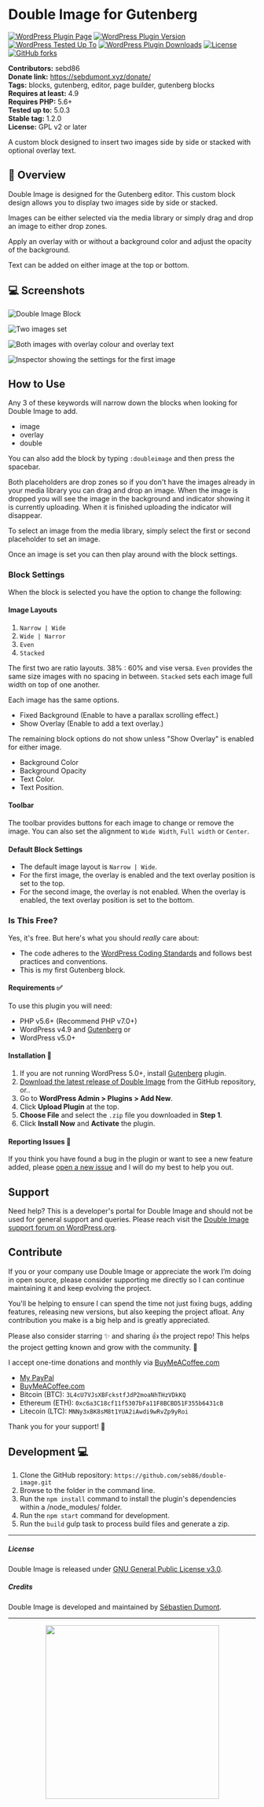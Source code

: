 # Double Image for Gutenberg

[![WordPress Plugin Page](https://img.shields.io/badge/WordPress-%E2%86%92-lightgrey.svg?style=flat-square)](https://wordpress.org/plugins/double-image/)
[![WordPress Plugin Version](https://img.shields.io/wordpress/plugin/v/double-image.svg?style=flat)](https://wordpress.org/plugins/double-image/)
[![WordPress Tested Up To](https://img.shields.io/wordpress/v/double-image.svg?style=flat)](https://wordpress.org/plugins/double-image/)
[![WordPress Plugin Downloads](https://img.shields.io/wordpress/plugin/dt/double-image.svg)](https://wordpress.org/plugins/double-image/)
[![License](https://img.shields.io/badge/license-GPL--3.0%2B-red.svg)](https://github.com/seb86/double-image/blob/master/license.txt)
[![GitHub forks](https://img.shields.io/github/forks/seb86/double-image.svg?style=flat)](https://github.com/seb86/double-image/network)

**Contributors:** sebd86  
**Donate link:** https://sebdumont.xyz/donate/  
**Tags:** blocks, gutenberg, editor, page builder, gutenberg blocks  
**Requires at least:** 4.9  
**Requires PHP:** 5.6+  
**Tested up to:** 5.0.3  
**Stable tag:** 1.2.0  
**License:** GPL v2 or later  

A custom block designed to insert two images side by side or stacked with optional overlay text.

## 🔔 Overview

Double Image is designed for the Gutenberg editor. This custom block design allows you to display two images side by side or stacked.

Images can be either selected via the media library or simply drag and drop an image to either drop zones.

Apply an overlay with or without a background color and adjust the opacity of the background.

Text can be added on either image at the top or bottom.

## 💻 Screenshots

![Double Image Block](https://raw.githubusercontent.com/seb86/double-image/master/.wordpress-org/assets/screenshot-1.png)

![Two images set](https://raw.githubusercontent.com/seb86/double-image/master/.wordpress-org/assets/screenshot-2.png)

![Both images with overlay colour and overlay text](https://raw.githubusercontent.com/seb86/double-image/master/.wordpress-org/assets/screenshot-3.png)

![Inspector showing the settings for the first image](https://raw.githubusercontent.com/seb86/double-image/master/.wordpress-org/assets/screenshot-4.png)


## How to Use

Any 3 of these keywords will narrow down the blocks when looking for Double Image to add.

* image
* overlay
* double

You can also add the block by typing `:doubleimage` and then press the spacebar.

Both placeholders are drop zones so if you don't have the images already in your media library you can drag and drop an image. When the image is dropped you will see the image in the background and indicator showing it is currently uploading. When it is finished uploading the indicator will disappear.

To select an image from the media library, simply select the first or second placeholder to set an image.

Once an image is set you can then play around with the block settings.


### Block Settings

When the block is selected you have the option to change the following:

#### Image Layouts
1. `Narrow | Wide`
2. `Wide | Narror`
3. `Even`
4. `Stacked`

The first two are ratio layouts. 38% : 60% and vise versa. `Even` provides the same size images with no spacing in between. `Stacked` sets each image full width on top of one another.

Each image has the same options.
* Fixed Background (Enable to have a parallax scrolling effect.)
* Show Overlay (Enable to add a text overlay.)

The remaining block options do not show unless "Show Overlay" is enabled for either image.

* Background Color
* Background Opacity
* Text Color.
* Text Position.


#### Toolbar
The toolbar provides buttons for each image to change or remove the image. You can also set the alignment to `Wide Width`, `Full width` or `Center`.


#### Default Block Settings
* The default image layout is `Narrow | Wide`.
* For the first image, the overlay is enabled and the text overlay position is set to the top.
* For the second image, the overlay is not enabled. When the overlay is enabled, the text overlay position is set to the bottom.


### Is This Free?

Yes, it's free. But here's what you should _really_ care about:

* The code adheres to the [WordPress Coding Standards](https://codex.wordpress.org/WordPress_Coding_Standards) and follows best practices and conventions.
* This is my first Gutenberg block.


#### Requirements ✅

To use this plugin you will need:

* PHP v5.6+ (Recommend PHP v7.0+)
* WordPress v4.9 and [Gutenberg](https://wordpress.org/plugins/gutenberg/) or
* WordPress v5.0+


#### Installation 💽

1. If you are not running WordPress 5.0+, install [Gutenberg](https://wordpress.org/plugins/gutenberg/) plugin.
2. [Download the latest release of Double Image](https://github.com/seb86/double-image/releases) from the GitHub repository, or..
3. Go to **WordPress Admin > Plugins > Add New**.
4. Click **Upload Plugin** at the top.
5. **Choose File** and select the `.zip` file you downloaded in **Step 1**.
6. Click **Install Now** and **Activate** the plugin.


#### Reporting Issues 📝

If you think you have found a bug in the plugin or want to see a new feature added, please [open a new issue](https://github.com/seb86/double-image/issues/new) and I will do my best to help you out.


## Support
Need help? This is a developer's portal for Double Image and should not be used for general support and queries. Please reach visit the [Double Image support forum on WordPress.org](https://wordpress.org/support/plugin/double-image/).


## Contribute

If you or your company use Double Image or appreciate the work I’m doing in open source, please consider supporting me directly so I can continue maintaining it and keep evolving the project.

You'll be helping to ensure I can spend the time not just fixing bugs, adding features, releasing new versions, but also keeping the project afloat. Any contribution you make is a big help and is greatly appreciated.

Please also consider starring ✨ and sharing 👍 the project repo! This helps the project getting known and grow with the community. 🙏

I accept one-time donations and monthly via [BuyMeACoffee.com](https://www.buymeacoffee.com/sebastien)
- [My PayPal](https://www.paypal.me/codebreaker)
- [BuyMeACoffee.com](https://www.buymeacoffee.com/sebastien)
- Bitcoin (BTC): `3L4cU7VJsXBFckstfJdP2moaNhTHzVDkKQ`
- Ethereum (ETH): `0xc6a3C18cf11f5307bFa11F8BCBD51F355b6431cB`
- Litecoin (LTC): `MNNy3xBK8sM8t1YUA2iAwdi9wRvZp9yRoi`

Thank you for your support! 🙌


## Development 💻

1. Clone the GitHub repository: `https://github.com/seb86/double-image.git`
2. Browse to the folder in the command line.
3. Run the `npm install` command to install the plugin's dependencies within a /node_modules/ folder.
4. Run the `npm start` command for development.
5. Run the `build` gulp task to process build files and generate a zip.


---


##### License

Double Image is released under [GNU General Public License v3.0](http://www.gnu.org/licenses/gpl-3.0.html).


##### Credits

Double Image is developed and maintained by [Sébastien Dumont](https://sebastiendumont.com/about/).

---

<p align="center">
	<img src="https://raw.githubusercontent.com/seb86/my-open-source-readme-template/master/a-sebastien-dumont-production.png" width="353">
</p>
